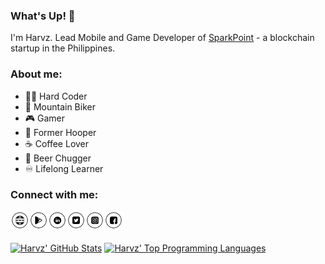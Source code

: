### What's Up! 👋

I'm Harvz. Lead Mobile and Game Developer of [SparkPoint] - a blockchain startup in the Philippines.

### About me:
- 👨‍💻 Hard Coder
- 🚵 Mountain Biker
- 🎮 Gamer
- 🏀 Former Hooper
- ☕ Coffee Lover
- 🍺 Beer Chugger
- ♾️ Lifelong Learner

### Connect with me:

[<img align="left" alt="harveyjavier.github.io" width="30" src="https://raw.githubusercontent.com/harveyjavier/harveyjavier/master/raw/website-icon.png" />][website]
[<img align="left" alt="Google Play Developer Profile" width="30" src="https://raw.githubusercontent.com/harveyjavier/harveyjavier/master/raw/play-store-icon.png" />][google_play]
[<img align="left" alt="LinkedIn" width="30" src="https://raw.githubusercontent.com/harveyjavier/harveyjavier/master/raw/linkedin-icon.png" />][linkedin]
[<img align="left" alt="Twitter" width="30" src="https://raw.githubusercontent.com/harveyjavier/harveyjavier/master/raw/twitter-icon.png" />][twitter]
[<img align="left" alt="Instagram" width="30" src="https://raw.githubusercontent.com/harveyjavier/harveyjavier/master/raw/instagram-icon.png" />][instagram]
[<img align="left" alt="Facebook" width="30" src="https://raw.githubusercontent.com/harveyjavier/harveyjavier/master/raw/facebook-icon.png" />][facebook]

<br/><br/><br/>
[![Harvz' GitHub Stats](https://github-readme-stats.vercel.app/api?username=harveyjavier&show_icons=true&hide_border=true&theme=gotham)](https://github.com/anuraghazra/github-readme-stats)
[![Harvz' Top Programming Languages](https://github-readme-stats.vercel.app/api/top-langs/?username=harveyjavier&layout=compact&show_icons=true&hide_border=true&theme=gotham)](https://github.com/anuraghazra/github-readme-stats)

[SparkPoint]: https://sparkpoint.io/
[website]: https://harveyjavier.github.io
[google_play]: https://play.google.com/store/apps/dev?id=4935714394750436171
[linkedin]: https://www.linkedin.com/in/harvz
[twitter]: https://www.twitter.com/harvzjavier
[instagram]: https://www.instagram.com/harvzjavier
[facebook]: https://www.facebook.com/harvzjavier
